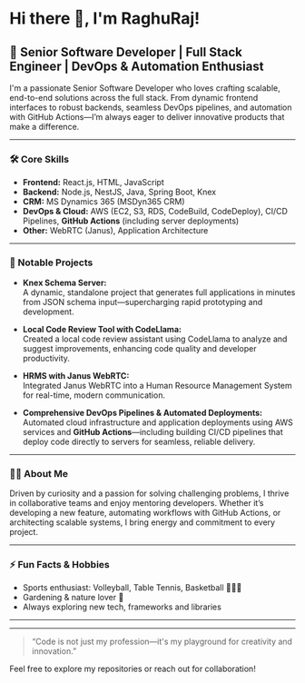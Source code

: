 # Hi there 👋, I'm RaghuRaj!

## 🚀 Senior Software Developer | Full Stack Engineer | DevOps & Automation Enthusiast

I'm a passionate Senior Software Developer who loves crafting scalable, end-to-end solutions across the full stack. From dynamic frontend interfaces to robust backends, seamless DevOps pipelines, and automation with GitHub Actions—I’m always eager to deliver innovative products that make a difference.

---

### 🛠️ Core Skills

- **Frontend:** React.js, HTML, JavaScript
- **Backend:** Node.js, NestJS, Java, Spring Boot, Knex
- **CRM:** MS Dynamics 365 (MSDyn365 CRM)
- **DevOps & Cloud:** AWS (EC2, S3, RDS, CodeBuild, CodeDeploy), CI/CD Pipelines, **GitHub Actions** (including server deployments)
- **Other:** WebRTC (Janus), Application Architecture

---

### 🌟 Notable Projects

- **Knex Schema Server:**  
  A dynamic, standalone project that generates full applications in minutes from JSON schema input—supercharging rapid prototyping and development.

- **Local Code Review Tool with CodeLlama:**  
  Created a local code review assistant using CodeLlama to analyze and suggest improvements, enhancing code quality and developer productivity.

- **HRMS with Janus WebRTC:**  
  Integrated Janus WebRTC into a Human Resource Management System for real-time, modern communication.

- **Comprehensive DevOps Pipelines & Automated Deployments:**  
  Automated cloud infrastructure and application deployments using AWS services and **GitHub Actions**—including building CI/CD pipelines that deploy code directly to servers for seamless, reliable delivery.

---

### 🧑‍💻 About Me

Driven by curiosity and a passion for solving challenging problems, I thrive in collaborative teams and enjoy mentoring developers. Whether it’s developing a new feature, automating workflows with GitHub Actions, or architecting scalable systems, I bring energy and commitment to every project.

---

### ⚡ Fun Facts & Hobbies

- Sports enthusiast: Volleyball, Table Tennis, Basketball 🏐🏓🏀
- Gardening & nature lover 🌱
- Always exploring new tech, frameworks and libraries

---

<!-- Optionally add your social links here -->
<!--
### 📫 Connect with Me

[LinkedIn](#) | [Twitter](#) | [Personal Website](#)
-->

---

> “Code is not just my profession—it's my playground for creativity and innovation.”

Feel free to explore my repositories or reach out for collaboration!
